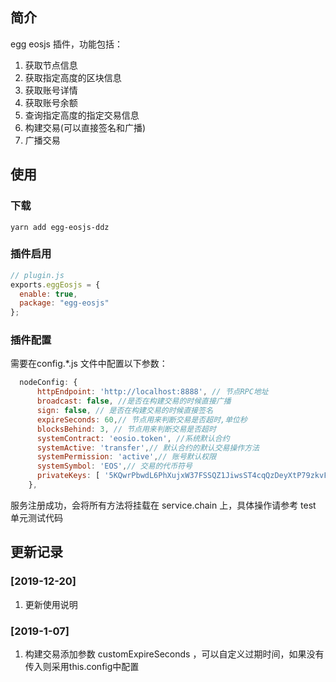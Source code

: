 ## 简介
egg eosjs 插件，功能包括：
1. 获取节点信息
2. 获取指定高度的区块信息
3. 获取账号详情
4. 获取账号余额
5. 查询指定高度的指定交易信息
6. 构建交易(可以直接签名和广播)
7. 广播交易

## 使用
### 下载
```shell
yarn add egg-eosjs-ddz
```


### 插件启用
```js
// plugin.js
exports.eggEosjs = {
  enable: true,
  package: "egg-eosjs"
};
```

### 插件配置
需要在config.*.js 文件中配置以下参数：
```js
  nodeConfig: {
      httpEndpoint: 'http://localhost:8888', // 节点RPC地址
      broadcast: false, //是否在构建交易的时候直接广播
      sign: false, // 是否在构建交易的时候直接签名
      expireSeconds: 60,// 节点用来判断交易是否超时,单位秒
      blocksBehind: 3, // 节点用来判断交易是否超时
      systemContract: 'eosio.token', //系统默认合约
      systemActive: 'transfer',// 默认合约的默认交易操作方法
      systemPermission: 'active',// 账号默认权限
      systemSymbol: 'EOS',// 交易的代币符号
      privateKeys: [ '5KQwrPbwdL6PhXujxW37FSSQZ1JiwsST4cqQzDeyXtP79zkvFD3' ],// 账户私钥，如歌不需要签名则无需配置
    },
```

服务注册成功，会将所有方法将挂载在 service.chain 上，具体操作请参考 test 单元测试代码

## 更新记录
### [2019-12-20]
1. 更新使用说明

### [2019-1-07]
1. 构建交易添加参数 customExpireSeconds ，可以自定义过期时间，如果没有传入则采用this.config中配置
